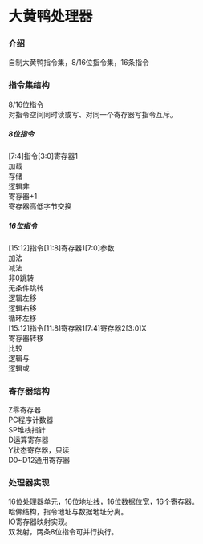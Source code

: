 # 大黄鸭处理器

### 介绍
自制大黄鸭指令集，8/16位指令集，16条指令

### 指令集结构
8/16位指令    
对指令空间同时读或写、对同一个寄存器写指令互斥。    

##### 8位指令
[7:4]指令[3:0]寄存器1  
加载  
存储  
逻辑非  
寄存器+1   
寄存器高低字节交换   

##### 16位指令
[15:12]指令[11:8]寄存器1[7:0]参数  
加法  
减法  
非0跳转  
无条件跳转  
逻辑左移  
逻辑右移  
循环左移  
[15:12]指令[11:8]寄存器1[7:4]寄存器2[3:0]X  
寄存器转移  
比较  
逻辑与  
逻辑或  


### 寄存器结构
Z零寄存器  
PC程序计数器  
SP堆栈指针  
D运算寄存器  
Y状态寄存器，只读  
D0~D12通用寄存器  

### 处理器实现
16位处理器单元，16位地址线，16位数据位宽，16个寄存器。  
哈佛结构，指令地址与数据地址分离。  
IO寄存器映射实现。  
双发射，两条8位指令可并行执行。  